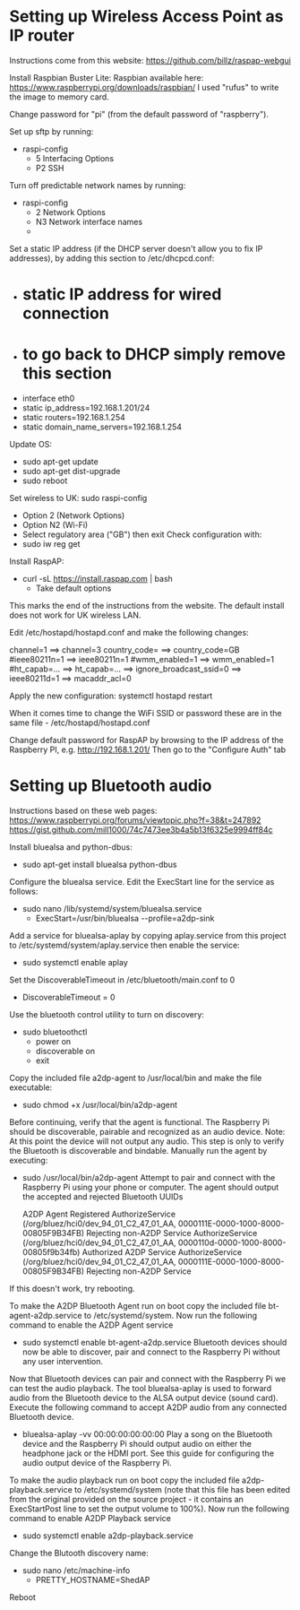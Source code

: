 Setting up Wireless Access Point as IP router
=============================================

Instructions come from this website:
https://github.com/billz/raspap-webgui

Install Raspbian Buster Lite:
Raspbian available here: https://www.raspberrypi.org/downloads/raspbian/
I used "rufus" to write the image to memory card.

Change password for "pi" (from the default password of "raspberry").

Set up sftp by running:
- raspi-config
  - 5 Interfacing Options
  - P2 SSH
  
Turn off predictable network names by running:
- raspi-config
  - 2 Network Options
  - N3 Network interface names
  - <No>

Set a static IP address (if the DHCP server doesn't allow you
to fix IP addresses), by adding this section to /etc/dhcpcd.conf:
- # static IP address for wired connection
- # to go back to DHCP simply remove this section
- interface eth0
- static ip_address=192.168.1.201/24
- static routers=192.168.1.254
- static domain_name_servers=192.168.1.254

Update OS:
- sudo apt-get update
- sudo apt-get dist-upgrade
- sudo reboot

Set wireless to UK:
sudo raspi-config
  - Option 2 (Network Options)
  - Option N2 (Wi-Fi)
  - Select regulatory area ("GB") then exit
Check configuration with:
  - sudo iw reg get

Install RaspAP:
- curl -sL https://install.raspap.com | bash
  - Take default options

This marks the end of the instructions from the website.
The default install does not work for UK wireless LAN.

Edit /etc/hostapd/hostapd.conf and make the following changes:

channel=1		==> channel=3
country_code=   ==> country_code=GB
#ieee80211n=1   ==> ieee80211n=1
#wmm_enabled=1  ==> wmm_enabled=1
#ht_capab=...   ==> ht_capab=...
                ==> ignore_broadcast_ssid=0
                ==> ieee80211d=1
				==> macaddr_acl=0
				
Apply the new configuration:
  systemctl hostapd restart

When it comes time to change the WiFi SSID or password these
are in the same file - /etc/hostapd/hostapd.conf

Change default password for RaspAP by browsing to the IP
address of the Raspberry PI, e.g.
  http://192.168.1.201/
Then go to the "Configure Auth" tab


Setting up Bluetooth audio
==========================

Instructions based on these web pages:
https://www.raspberrypi.org/forums/viewtopic.php?f=38&t=247892
https://gist.github.com/mill1000/74c7473ee3b4a5b13f6325e9994ff84c

Install bluealsa and python-dbus:
- sudo apt-get install bluealsa python-dbus

Configure the bluealsa service. Edit the ExecStart line for the service as follows:
- sudo nano /lib/systemd/system/bluealsa.service
  - ExecStart=/usr/bin/bluealsa --profile=a2dp-sink

Add a service for bluealsa-aplay by copying aplay.service
from this project to /etc/systemd/system/aplay.service then
enable the service:
- sudo systemctl enable aplay

Set the DiscoverableTimeout in /etc/bluetooth/main.conf to 0
- DiscoverableTimeout = 0

Use the bluetooth control utility to turn on discovery:
- sudo bluetoothctl
  - power on
  - discoverable on
  - exit

Copy the included file a2dp-agent to /usr/local/bin 
and make the file executable:
- sudo chmod +x /usr/local/bin/a2dp-agent

Before continuing, verify that the agent is functional. 
The Raspberry Pi should be discoverable, pairable and 
recognized as an audio device. Note: At this point the 
device will not output any audio.  This step is only to 
verify the Bluetooth is discoverable and bindable.
Manually run the agent by executing:
- sudo /usr/local/bin/a2dp-agent
Attempt to pair and connect with the Raspberry Pi using your phone or computer.
The agent should output the accepted and rejected Bluetooth UUIDs

    A2DP Agent Registered
    AuthorizeService (/org/bluez/hci0/dev_94_01_C2_47_01_AA, 0000111E-0000-1000-8000-00805F9B34FB)
    Rejecting non-A2DP Service
    AuthorizeService (/org/bluez/hci0/dev_94_01_C2_47_01_AA, 0000110d-0000-1000-8000-00805f9b34fb)
    Authorized A2DP Service
    AuthorizeService (/org/bluez/hci0/dev_94_01_C2_47_01_AA, 0000111E-0000-1000-8000-00805F9B34FB)
    Rejecting non-A2DP Service

If this doesn't work, try rebooting.

To make the A2DP Bluetooth Agent run on boot copy the included 
file bt-agent-a2dp.service to /etc/systemd/system. Now run the 
following command to enable the A2DP Agent service
- sudo systemctl enable bt-agent-a2dp.service
Bluetooth devices should now be able to discover, pair and connect 
to the Raspberry Pi without any user intervention.

Now that Bluetooth devices can pair and connect with the Raspberry Pi 
we can test the audio playback. The tool bluealsa-aplay is used to 
forward audio from the Bluetooth device to the ALSA output device (sound card).
Execute the following command to accept A2DP audio from any connected Bluetooth device.
- bluealsa-aplay -vv 00:00:00:00:00:00
Play a song on the Bluetooth device and the Raspberry Pi should output audio on 
either the headphone jack or the HDMI port. See this guide for configuring the 
audio output device of the Raspberry Pi.

To make the audio playback run on boot copy the included file a2dp-playback.service 
to /etc/systemd/system (note that this file has been edited from the original
provided on the source project - it contains an ExecStartPost line to set
the output volume to 100%). Now run the following command to enable A2DP Playback service
- sudo systemctl enable a2dp-playback.service

Change the Blutooth discovery name:
- sudo nano /etc/machine-info   
  - PRETTY_HOSTNAME=ShedAP

Reboot

